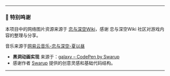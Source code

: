 
---


### 📸 特别鸣谢
本项目中的网络图片资源来源于 [恋与深空Wiki](https://wiki.biligame.com/lysk/)，感谢 恋与深空Wiki 社区对游戏内容的整理与分享。

音乐来源于[网易云音乐-恋与深空-夏以昼](https://music.163.com/#/playlist?id=13221705083)


- **黑洞动画实现** 来源于：[galaxy – CodePen by Swarup](https://codepen.io/uiswarup/pen/ExGNQVY)
- 感谢作者 [Swarup](https://codepen.io/uiswarup) 提供的创意灵感和基础代码结构。
 
---
